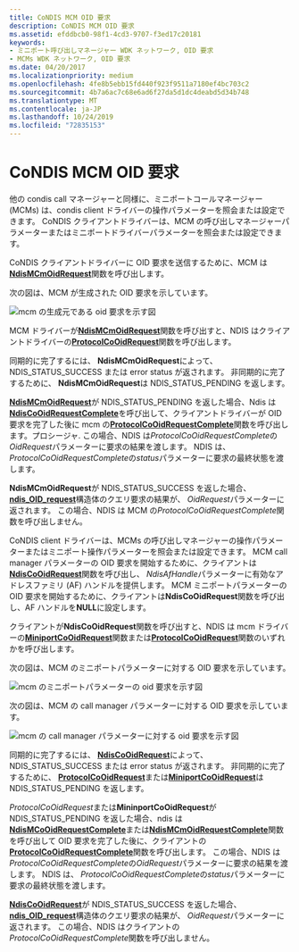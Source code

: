 ```yaml
---
title: CoNDIS MCM OID 要求
description: CoNDIS MCM OID 要求
ms.assetid: efddbcb0-98f1-4cd3-9707-f3ed17c20181
keywords:
- ミニポート呼び出しマネージャー WDK ネットワーク, OID 要求
- MCMs WDK ネットワーク, OID 要求
ms.date: 04/20/2017
ms.localizationpriority: medium
ms.openlocfilehash: 4fe8b5ebb15fd440f923f9511a7180ef4bc703c2
ms.sourcegitcommit: 4b7a6ac7c68e6ad6f27da5d1dc4deabd5d34b748
ms.translationtype: MT
ms.contentlocale: ja-JP
ms.lasthandoff: 10/24/2019
ms.locfileid: "72835153"
---
```

# <a name="condis-mcm-oid-requests"></a>CoNDIS MCM OID 要求





他の condis call マネージャーと同様に、ミニポートコールマネージャー (MCMs) は、condis client ドライバーの操作パラメーターを照会または設定できます。 CoNDIS クライアントドライバーは、MCM の呼び出しマネージャーパラメーターまたはミニポートドライバーパラメーターを照会または設定できます。

CoNDIS クライアントドライバーに OID 要求を送信するために、MCM は[**NdisMCmOidRequest**](https://docs.microsoft.com/windows-hardware/drivers/ddi/ndis/nf-ndis-ndismcmoidrequest)関数を呼び出します。

次の図は、MCM が生成された OID 要求を示しています。

![mcm の生成元である oid 要求を示す図](images/mcmcorequest.png)

MCM ドライバーが[**NdisMCmOidRequest**](https://docs.microsoft.com/windows-hardware/drivers/ddi/ndis/nf-ndis-ndismcmoidrequest)関数を呼び出すと、NDIS はクライアントドライバーの[**ProtocolCoOidRequest**](https://docs.microsoft.com/windows-hardware/drivers/ddi/ndis/nc-ndis-protocol_co_oid_request)関数を呼び出します。

同期的に完了するには、 **NdisMCmOidRequest**によって、NDIS\_STATUS\_SUCCESS または error status が返されます。 非同期的に完了するために、 **NdisMCmOidRequest**は NDIS\_STATUS\_PENDING を返します。

[**NdisMCmOidRequest**](https://docs.microsoft.com/windows-hardware/drivers/ddi/ndis/nf-ndis-ndismcmoidrequest)が NDIS\_STATUS\_PENDING を返した場合、Ndis は[**NdisCoOidRequestComplete**](https://docs.microsoft.com/windows-hardware/drivers/ddi/ndis/nf-ndis-ndiscooidrequestcomplete)を呼び出して、クライアントドライバーが OID 要求を完了した後に mcm の[**ProtocolCoOidRequestComplete**](https://docs.microsoft.com/windows-hardware/drivers/ddi/ndis/nc-ndis-protocol_co_oid_request_complete)関数を呼び出します。プロシージャ. この場合、NDIS は*ProtocolCoOidRequestComplete*の*OidRequest*パラメーターに要求の結果を渡します。 NDIS は、 *ProtocolCoOidRequestComplete*の*status*パラメーターに要求の最終状態を渡します。

**NdisMCmOidRequest**が NDIS\_STATUS\_SUCCESS を返した場合、 [**ndis\_OID\_request**](https://docs.microsoft.com/windows-hardware/drivers/ddi/ndis/ns-ndis-_ndis_oid_request)構造体のクエリ要求の結果が、 *OidRequest*パラメーターに返されます。 この場合、NDIS は MCM の*ProtocolCoOidRequestComplete*関数を呼び出しません。

CoNDIS client ドライバーは、MCMs の呼び出しマネージャーの操作パラメーターまたはミニポート操作パラメーターを照会または設定できます。 MCM call manager パラメーターの OID 要求を開始するために、クライアントは[**NdisCoOidRequest**](https://docs.microsoft.com/windows-hardware/drivers/ddi/ndis/nf-ndis-ndiscooidrequest)関数を呼び出し、 *NdisAfHandle*パラメーターに有効なアドレスファミリ (AF) ハンドルを提供します。 MCM ミニポートパラメーターの OID 要求を開始するために、クライアントは**NdisCoOidRequest**関数を呼び出し、AF ハンドルを**NULL**に設定します。

クライアントが**NdisCoOidRequest**関数を呼び出すと、NDIS は mcm ドライバーの[**MiniportCoOidRequest**](https://docs.microsoft.com/windows-hardware/drivers/ddi/ndis/nc-ndis-miniport_co_oid_request)関数または[**ProtocolCoOidRequest**](https://docs.microsoft.com/windows-hardware/drivers/ddi/ndis/nc-ndis-protocol_co_oid_request)関数のいずれかを呼び出します。

次の図は、MCM のミニポートパラメーターに対する OID 要求を示しています。

![mcm のミニポートパラメーターの oid 要求を示す図](images/protocol2mcmcorequest.png)

次の図は、MCM の call manager パラメーターに対する OID 要求を示しています。

![mcm の call manager パラメーターに対する oid 要求を示す図](images/client2mcmcorequest.png)

同期的に完了するには、 [**NdisCoOidRequest**](https://docs.microsoft.com/windows-hardware/drivers/ddi/ndis/nf-ndis-ndiscooidrequest)によって、NDIS\_STATUS\_SUCCESS または error status が返されます。 非同期的に完了するために、 [**ProtocolCoOidRequest**](https://docs.microsoft.com/windows-hardware/drivers/ddi/ndis/nc-ndis-protocol_co_oid_request)または[**MiniportCoOidRequest**](https://docs.microsoft.com/windows-hardware/drivers/ddi/ndis/nc-ndis-miniport_co_oid_request)は NDIS\_STATUS\_PENDING を返します。

*ProtocolCoOidRequest*または**MininportCoOidRequest**が NDIS\_STATUS\_PENDING を返した場合、ndis は[**NdisMCoOidRequestComplete**](https://docs.microsoft.com/windows-hardware/drivers/ddi/ndis/nf-ndis-ndismcooidrequestcomplete)または[**NdisMCmOidRequestComplete**](https://docs.microsoft.com/windows-hardware/drivers/ddi/ndis/nf-ndis-ndismcmoidrequestcomplete)関数を呼び出して OID 要求を完了した後に、クライアントの[**ProtocolCoOidRequestComplete**](https://docs.microsoft.com/windows-hardware/drivers/ddi/ndis/nc-ndis-protocol_co_oid_request_complete)関数を呼び出します。 この場合、NDIS は*ProtocolCoOidRequestComplete*の*OidRequest*パラメーターに要求の結果を渡します。 NDIS は、 *ProtocolCoOidRequestComplete*の*status*パラメーターに要求の最終状態を渡します。

[**NdisCoOidRequest**](https://docs.microsoft.com/windows-hardware/drivers/ddi/ndis/nf-ndis-ndiscooidrequest)が NDIS\_STATUS\_SUCCESS を返した場合、 [**ndis\_OID\_request**](https://docs.microsoft.com/windows-hardware/drivers/ddi/ndis/ns-ndis-_ndis_oid_request)構造体のクエリ要求の結果が、 *OidRequest*パラメーターに返されます。 この場合、NDIS はクライアントの*ProtocolCoOidRequestComplete*関数を呼び出しません。

 

 






